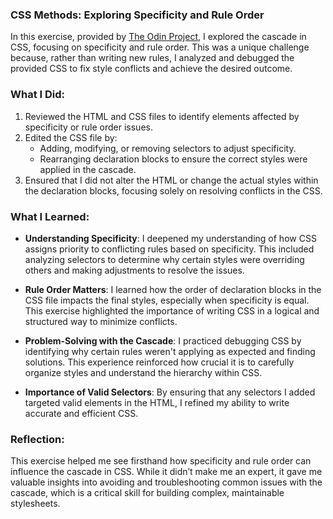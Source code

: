 ### CSS Methods: Exploring Specificity and Rule Order

In this exercise, provided by [The Odin Project](https://github.com/TheOdinProject/css-exercises/tree/main/foundations/intro-to-css), I explored the cascade in CSS, focusing on specificity and rule order. This was a unique challenge because, rather than writing new rules, I analyzed and debugged the provided CSS to fix style conflicts and achieve the desired outcome.

### What I Did:
1. Reviewed the HTML and CSS files to identify elements affected by specificity or rule order issues.
2. Edited the CSS file by:  
   - Adding, modifying, or removing selectors to adjust specificity.  
   - Rearranging declaration blocks to ensure the correct styles were applied in the cascade.  
3. Ensured that I did not alter the HTML or change the actual styles within the declaration blocks, focusing solely on resolving conflicts in the CSS.

### What I Learned:
- **Understanding Specificity**: I deepened my understanding of how CSS assigns priority to conflicting rules based on specificity. This included analyzing selectors to determine why certain styles were overriding others and making adjustments to resolve the issues.
  
- **Rule Order Matters**: I learned how the order of declaration blocks in the CSS file impacts the final styles, especially when specificity is equal. This exercise highlighted the importance of writing CSS in a logical and structured way to minimize conflicts.

- **Problem-Solving with the Cascade**: I practiced debugging CSS by identifying why certain rules weren't applying as expected and finding solutions. This experience reinforced how crucial it is to carefully organize styles and understand the hierarchy within CSS.

- **Importance of Valid Selectors**: By ensuring that any selectors I added targeted valid elements in the HTML, I refined my ability to write accurate and efficient CSS.

### Reflection:
This exercise helped me see firsthand how specificity and rule order can influence the cascade in CSS. While it didn’t make me an expert, it gave me valuable insights into avoiding and troubleshooting common issues with the cascade, which is a critical skill for building complex, maintainable stylesheets.